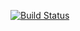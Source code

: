 [![Build Status](https://travis-ci.org/gothsilla/calcApi.png)](https://travis-ci.org/gothsilla/calcApi)
